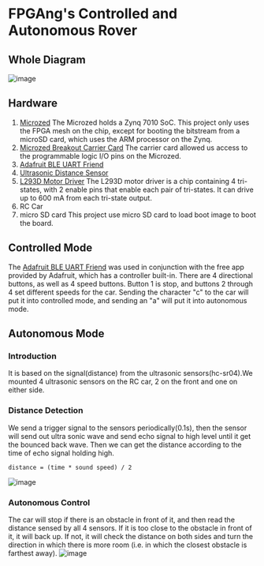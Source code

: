 # FPGAng's Controlled and Autonomous Rover
## Whole Diagram
![image](https://github.com/BU-EC551/FPGAng/blob/master/Videos/WholeDia.PNG)
## Hardware

1. [Microzed](http://www.zedboard.org/product/microzed)
   The Microzed holds a Zynq 7010 SoC. This project only uses the FPGA mesh on the chip,
   except for booting the bitstream from a microSD card, which uses the ARM processor on the Zynq. 
2. [Microzed Breakout Carrier Card](http://zedboard.org/product/microzed-breakout-carrier-card)
   The carrier card allowed us access to the programmable logic I/O pins on the Microzed.
3. [Adafruit BLE UART Friend](https://www.adafruit.com/product/2479)
4. [Ultrasonic Distance Sensor](https://www.amazon.com/HC-SR04-Ultrasonic-Distance-Measuring-Sensor/dp/B00F167T2A)
5. [L293D Motor Driver](https://www.mouser.com/ProductDetail/STMicroelectronics/L293D/?qs=gr8Zi5OG3MgMJ1ICDzLQbg%3D%3D&gclid=CjwKCAjwoKDXBRAAEiwA4xnqv5YjH1lbMSurImEGttWaS185mPXIEui-msaRmnfbPLBNqcMmYTvw_xoCT8UQAvD_BwE)
   The L293D motor driver is a chip containing 4 tri-states, with 2 enable pins that enable each pair of tri-states. It can drive up to 600 mA from each tri-state output.
6. RC Car
7. micro SD card
   This project use micro SD card to load boot image to boot the board.

## Controlled Mode

The [Adafruit BLE UART Friend](https://www.adafruit.com/product/2479) was used in conjunction with the free app provided by Adafruit, which has a controller built-in. There are 4 directional buttons,
as well as 4 speed buttons. Button 1 is stop, and buttons 2 through 4 set different speeds for the car. Sending the character "c" to the car will put it into controlled mode,
and sending an "a" will put it into autonomous mode.

## Autonomous Mode

### Introduction

It is based on the signal(distance) from the ultrasonic sensors(hc-sr04).We mounted 4 ultrasonic sensors on the RC car, 2 on the front and one on either side. 

### Distance Detection

We send a trigger signal to the sensors periodically(0.1s), then the sensor will send out ultra sonic wave and send echo signal to high level until it get the bounced back wave.
Then we can get the distance according to the time of echo signal holding high.
```
distance = (time * sound speed) / 2
```
![image](https://github.com/BU-EC551/FPGAng/blob/master/Videos/Sensor.PNG)
### Autonomous Control
The car will stop if there is an obstacle in front of it, and then read the distance sensed by all 4 sensors. If it is too close to the obstacle in front of it, it will back up. If not, it will check the distance on both sides and turn the direction in which there is more room (i.e. in which the closest obstacle is farthest away).
![image](https://github.com/BU-EC551/FPGAng/blob/master/Videos/AutoASm.PNG)
